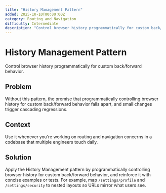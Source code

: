 ```yaml
---
title: "History Management Pattern"
added: 2025-10-10T00:00:00Z
category: Routing and Navigation
difficulty: Intermediate
description: "Control browser history programmatically for custom back/forward behavior."
---
```

# History Management Pattern

Control browser history programmatically for custom back/forward behavior.

## Problem

Without this pattern, the premise that programmatically controlling browser history for custom back/forward behavior falls apart, and small changes trigger cascading regressions.

## Context

Use it whenever you're working on routing and navigation concerns in a codebase that multiple engineers touch daily.

## Solution

Apply the History Management pattern by programmatically controlling browser history for custom back/forward behavior, and reinforce it with concise examples or tests. For example, map `/settings/profile` and `/settings/security` to nested layouts so URLs mirror what users see.

